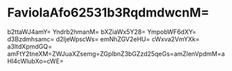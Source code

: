 # FaviolaAfo62531b3RqdmdwcnM=
b2ttaWJ4amY=
Yndrb2hmanM=
bXZiaWx5Y28=
YmpobWF6dXY=
d3Bzdmhsamc=
d2ljeWpscWs=
emNhZGV2eHU=
cWxva2VmYXk=
a3ltdXpmdGQ=
amFtY2tneXM=ZWJuaXZsemg=ZGplbnZ3bGZzd25qeGs=amZlenVpdmM=aHl4cWlubXo=cWE=
